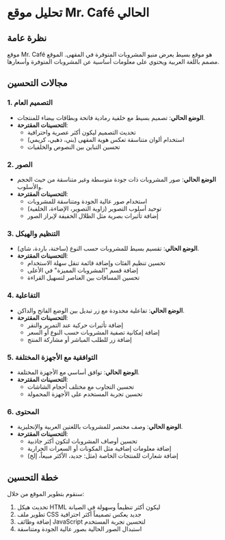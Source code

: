# تحليل موقع Mr. Café الحالي

## نظرة عامة
موقع Mr. Café هو موقع بسيط يعرض منيو المشروبات المتوفرة في المقهى. الموقع مصمم باللغة العربية ويحتوي على معلومات أساسية عن المشروبات المتوفرة وأسعارها.

## مجالات التحسين

### 1. التصميم العام
- **الوضع الحالي**: تصميم بسيط مع خلفية رمادية فاتحة وبطاقات بيضاء للمنتجات.
- **التحسينات المقترحة**: 
  - تحديث التصميم ليكون أكثر عصرية واحترافية
  - استخدام ألوان متناسقة تعكس هوية المقهى (بني، ذهبي، كريمي)
  - تحسين التباين بين النصوص والخلفيات

### 2. الصور
- **الوضع الحالي**: صور المشروبات ذات جودة متوسطة وغير متناسقة من حيث الحجم والأسلوب.
- **التحسينات المقترحة**:
  - استخدام صور عالية الجودة ومتناسقة للمشروبات
  - توحيد أسلوب التصوير (زاوية التصوير، الإضاءة، الخلفية)
  - إضافة تأثيرات بصرية مثل الظلال الخفيفة لإبراز الصور

### 3. التنظيم والهيكل
- **الوضع الحالي**: تقسيم بسيط للمشروبات حسب النوع (ساخنة، باردة، شاي).
- **التحسينات المقترحة**:
  - تحسين تنظيم الفئات وإضافة قائمة تنقل سهلة الاستخدام
  - إضافة قسم "المشروبات المميزة" في الأعلى
  - تحسين المسافات بين العناصر لتسهيل القراءة

### 4. التفاعلية
- **الوضع الحالي**: تفاعلية محدودة مع زر تبديل بين الوضع الفاتح والداكن.
- **التحسينات المقترحة**:
  - إضافة تأثيرات حركية عند التمرير والنقر
  - إضافة إمكانية تصفية المشروبات حسب النوع أو السعر
  - إضافة زر للطلب المباشر أو مشاركة المنتج

### 5. التوافقية مع الأجهزة المختلفة
- **الوضع الحالي**: توافق أساسي مع الأجهزة المختلفة.
- **التحسينات المقترحة**:
  - تحسين التجاوب مع مختلف أحجام الشاشات
  - تحسين تجربة المستخدم على الأجهزة المحمولة

### 6. المحتوى
- **الوضع الحالي**: وصف مختصر للمشروبات باللغتين العربية والإنجليزية.
- **التحسينات المقترحة**:
  - تحسين أوصاف المشروبات لتكون أكثر جاذبية
  - إضافة معلومات إضافية مثل المكونات أو السعرات الحرارية
  - إضافة شعارات للمنتجات الخاصة (مثل: جديد، الأكثر مبيعاً، إلخ)

## خطة التحسين
سنقوم بتطوير الموقع من خلال:
1. تحديث هيكل HTML ليكون أكثر تنظيماً وسهولة في الصيانة
2. تطوير ملف CSS جديد يعكس تصميماً أكثر احترافية
3. إضافة وظائف JavaScript لتحسين تجربة المستخدم
4. استبدال الصور الحالية بصور عالية الجودة ومتناسقة

